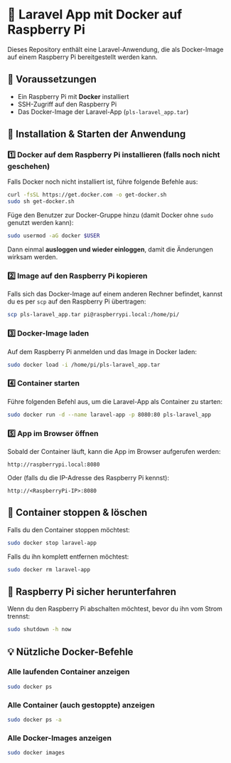 # 📌 Laravel App mit Docker auf Raspberry Pi

Dieses Repository enthält eine Laravel-Anwendung, die als Docker-Image auf einem Raspberry Pi bereitgestellt werden kann.

## 🚀 Voraussetzungen

- Ein Raspberry Pi mit **Docker** installiert
- SSH-Zugriff auf den Raspberry Pi
- Das Docker-Image der Laravel-App (`pls-laravel_app.tar`)

## 🔧 Installation & Starten der Anwendung

### 1️⃣ **Docker auf dem Raspberry Pi installieren (falls noch nicht geschehen)**
Falls Docker noch nicht installiert ist, führe folgende Befehle aus:

```bash
curl -fsSL https://get.docker.com -o get-docker.sh
sudo sh get-docker.sh
```

Füge den Benutzer zur Docker-Gruppe hinzu (damit Docker ohne `sudo` genutzt werden kann):
```bash
sudo usermod -aG docker $USER
```
Dann einmal **ausloggen und wieder einloggen**, damit die Änderungen wirksam werden.

### 2️⃣ **Image auf den Raspberry Pi kopieren**
Falls sich das Docker-Image auf einem anderen Rechner befindet, kannst du es per `scp` auf den Raspberry Pi übertragen:

```bash
scp pls-laravel_app.tar pi@raspberrypi.local:/home/pi/
```

### 3️⃣ **Docker-Image laden**
Auf dem Raspberry Pi anmelden und das Image in Docker laden:
```bash
sudo docker load -i /home/pi/pls-laravel_app.tar
```

### 4️⃣ **Container starten**
Führe folgenden Befehl aus, um die Laravel-App als Container zu starten:

```bash
sudo docker run -d --name laravel-app -p 8080:80 pls-laravel_app
```

### 5️⃣ **App im Browser öffnen**
Sobald der Container läuft, kann die App im Browser aufgerufen werden:

```
http://raspberrypi.local:8080
```
Oder (falls du die IP-Adresse des Raspberry Pi kennst):
```
http://<RaspberryPi-IP>:8080
```

## 🛑 Container stoppen & löschen
Falls du den Container stoppen möchtest:
```bash
sudo docker stop laravel-app
```

Falls du ihn komplett entfernen möchtest:
```bash
sudo docker rm laravel-app
```

## 🔄 Raspberry Pi sicher herunterfahren
Wenn du den Raspberry Pi abschalten möchtest, bevor du ihn vom Strom trennst:
```bash
sudo shutdown -h now
```

## 💡 Nützliche Docker-Befehle

### Alle laufenden Container anzeigen
```bash
sudo docker ps
```

### Alle Container (auch gestoppte) anzeigen
```bash
sudo docker ps -a
```

### Alle Docker-Images anzeigen
```bash
sudo docker images
```
